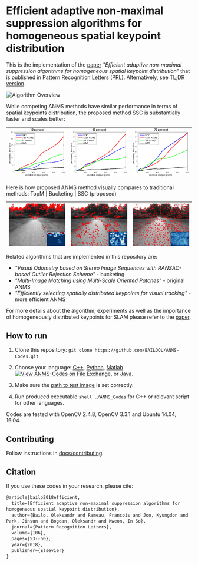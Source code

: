 # Efficient adaptive non-maximal suppression algorithms for homogeneous spatial keypoint distribution

This is the implementation of the [paper](https://www.researchgate.net/publication/323388062_Efficient_adaptive_non-maximal_suppression_algorithms_for_homogeneous_spatial_keypoint_distribution) *"Efficient adaptive non-maximal suppression algorithms for homogeneous spatial keypoint distribution"* that is published in Pattern Recognition Letters (PRL). Alternatively, see [TL;DR version](https://www.shortscience.org/paper?bibtexKey=journals/prl/BailoRJPBK18&a=ukrdailo).

![Algorithm Overview](https://github.com/BAILOOL/ANMS-Codes/blob/master/Images/algorithm_overview.png?raw=true?raw=true "Algorithm Overview")

While competing ANMS methods have similar performance in terms of spatial keypoints distribution, the proposed method SSC is substantially faster and scales better:

| ![Retrieve 10%](https://github.com/BAILOOL/ANMS-Codes/blob/master/Images/Time10.png?raw=true "Retrieve 10%") | ![Retrieve 40%](https://github.com/BAILOOL/ANMS-Codes/blob/master/Images/Time40.png?raw=true "Retrieve 40%") | ![Retrieve 70%](https://github.com/BAILOOL/ANMS-Codes/blob/master/Images/Time70.png?raw=true "Retrieve 70%") |
|:----:|:---:|:---:|

Here is how proposed ANMS method visually compares to traditional methods: TopM | Bucketing | SSC (proposed)

| ![TopM](https://github.com/BAILOOL/ANMS-Codes/blob/master/Images/TopM.png?raw=true "TopM") | ![Bucketing](https://github.com/BAILOOL/ANMS-Codes/blob/master/Images/Bucketing.png?raw=true "Bucketing") | ![SSC](https://github.com/BAILOOL/ANMS-Codes/blob/master/Images/SSC.png?raw=true "SSC") |
|:---:|:---:|:---:|

Related algorithms that are implemented in this repository are:

- *"Visual Odometry based on Stereo Image Sequences with RANSAC-based Outlier Rejection Scheme"* - bucketing
- *"Multi-Image Matching using Multi-Scale Oriented Patches"* - original ANMS
- *"Efficiently selecting spatially distributed keypoints for visual tracking"* - more efficient ANMS

For more details about the algorithm, experiments as well as the importance of homogeneously distributed keypoints for SLAM please refer to the [paper](https://www.researchgate.net/publication/323388062_Efficient_adaptive_non-maximal_suppression_algorithms_for_homogeneous_spatial_keypoint_distribution).

## How to run
1. Clone this repository: ``` git clone https://github.com/BAILOOL/ANMS-Codes.git ```
2. Choose your language: [C++](https://github.com/BAILOOL/ANMS-Codes/tree/master/C++), [Python](https://github.com/BAILOOL/ANMS-Codes/tree/master/Python), [Matlab](https://github.com/BAILOOL/ANMS-Codes/tree/master/Matlab) [![View ANMS-Codes on File Exchange](https://www.mathworks.com/matlabcentral/images/matlab-file-exchange.svg)](https://uk.mathworks.com/matlabcentral/fileexchange/88723-anms-codes), or [Java](https://github.com/BAILOOL/ANMS-Codes/tree/master/Java).

3. Make sure the [path to test image](https://github.com/BAILOOL/ANMS-Codes/blob/d907ca805fcf1ea670ac75a9ea9b46446421e573/C++/CmakeProject/source/main.cpp#L8) is set correctly.

4. Run produced executable ```shell ./ANMS_Codes``` for C++ or relevant script for other languages.

Codes are tested with OpenCV 2.4.8, OpenCV 3.3.1 and Ubuntu 14.04, 16.04.

## Contributing
Follow instructions in [docs/contributing](https://github.com/BAILOOL/ANMS-Codes/blob/master/docs/contributing.rst).

## Citation
If you use these codes in your research, please cite:
```text
@article{bailo2018efficient,
  title={Efficient adaptive non-maximal suppression algorithms for homogeneous spatial keypoint distribution},
  author={Bailo, Oleksandr and Rameau, Francois and Joo, Kyungdon and Park, Jinsun and Bogdan, Oleksandr and Kweon, In So},
  journal={Pattern Recognition Letters},
  volume={106},
  pages={53--60},
  year={2018},
  publisher={Elsevier}
}
```
